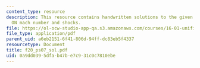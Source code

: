 ```yaml
---
content_type: resource
description: This resource contains handwritten solutions to the given problem set
  ON mach number and shocks.
file: https://ol-ocw-studio-app-qa.s3.amazonaws.com/courses/16-01-unified-engineering-i-ii-iii-iv-fall-2005-spring-2006/0a9dd0395dfab47be7c931c0c7810ebe_f20_ps07_sol.pdf
file_type: application/pdf
parent_uid: a6eb2151-6f41-806d-94ff-dc83eb5f4337
resourcetype: Document
title: f20_ps07_sol.pdf
uid: 0a9dd039-5dfa-b47b-e7c9-31c0c7810ebe
---
```

